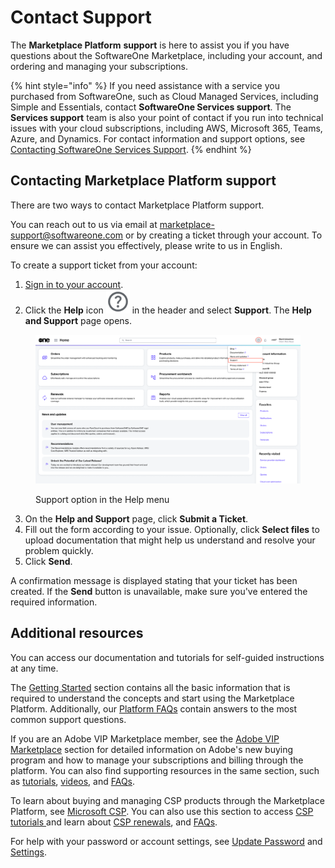 # Contact Support

The **Marketplace Platform** **support** is here to assist you if you have questions about the SoftwareOne Marketplace, including your account, and ordering and managing your subscriptions.&#x20;

{% hint style="info" %}
If you need assistance with a service you purchased from SoftwareOne, such as Cloud Managed Services, including Simple and Essentials, contact **SoftwareOne Services support**. The **Services support** team is also your point of contact if you run into technical issues with your cloud subscriptions, including AWS, Microsoft 365, Teams, Azure, and Dynamics. For contact information and support options, see [Contacting SoftwareOne Services Support](https://docs.softwareone.cloud/kbgeneral/Base-version/Published/contacting-softwareone-support).
{% endhint %}

## Contacting Marketplace Platform support

There are two ways to contact Marketplace Platform support.

You can reach out to us via email at [marketplace-support@softwareone.com](mailto:marketplace-support@softwareone.com) or by creating a ticket through your account. To ensure we can assist you effectively, please write to us in English.

To create a support ticket from your account:

1. [Sign in to your account](https://portal.platform.softwareone.com).&#x20;
2. Click the **Help** icon <img src="../.gitbook/assets/image (1145).png" alt="" data-size="line"> in the header and select **Support**. The **Help and Support** page opens.

<figure><img src="../.gitbook/assets/contact_support.png" alt=""><figcaption><p>Support option in the Help menu</p></figcaption></figure>

3. On the **Help and Support** page, click **Submit a Ticket**.
4. Fill out the form according to your issue. Optionally, click **Select files** to upload documentation that might help us understand and resolve your problem quickly.
5. Click **Send**.&#x20;

A confirmation message is displayed stating that your ticket has been created. If the **Send** button is unavailable, make sure you've entered the required information.&#x20;

## Additional resources

You can access our documentation and tutorials for self-guided instructions at any time.&#x20;

The [Getting Started](../marketplace-platform/getting-started/) section contains all the basic information that is required to understand the concepts and start using the Marketplace Platform. Additionally, our [Platform FAQs](faqs/) contain answers to the most common support questions.

If you are an Adobe VIP Marketplace member, see the [Adobe VIP Marketplace](../extensions/adobe-vip-marketplace/) section for detailed information on Adobe's new buying program and how to manage your subscriptions and billing through the platform. You can also find supporting resources in the same section, such as [tutorials](../extensions/adobe-vip-marketplace/tutorials-and-videos/), [videos](../extensions/adobe-vip-marketplace/webinars-and-videos.md), and [FAQs](../extensions/adobe-vip-marketplace/faqs/).

To learn about buying and managing CSP products through the Marketplace Platform, see [Microsoft CSP](../extensions/microsoft-cloud-solution-provider/). You can also use this section to access [CSP tutorials ](../extensions/microsoft-cloud-solution-provider/tutorials-and-videos/)and learn about [CSP renewals](../extensions/microsoft-cloud-solution-provider/renewal-management.md), and [FAQs](../extensions/microsoft-cloud-solution-provider/faqs/).

For help with your password or account settings, see [Update Password](faqs/update-password.md) and [Settings](../modules-and-features/settings/).
